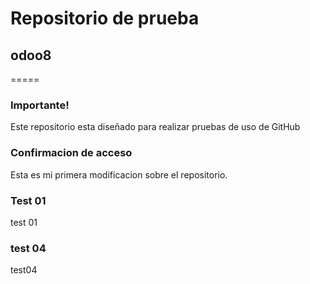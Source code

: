 # Repositorio de prueba 
## odoo8
=====
### Importante!
Este repositorio esta diseñado para realizar pruebas de uso de GitHub

### Confirmacion de acceso
Esta es mi primera modificacion sobre el repositorio.

### Test 01
test 01

### test 04
test04
